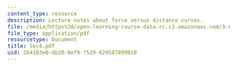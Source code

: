 ```yaml
---
content_type: resource
description: Lecture notes about force versus distance curves.
file: /media/https%3A/open-learning-course-data-rc.s3.amazonaws.com/3-052-nanomechanics-of-materials-and-biomaterials-spring-2007/264303e0db208ef97529629587899910_lec4.pdf
file_type: application/pdf
resourcetype: Document
title: lec4.pdf
uid: 264303e0-db20-8ef9-7529-629587899910
---
```

